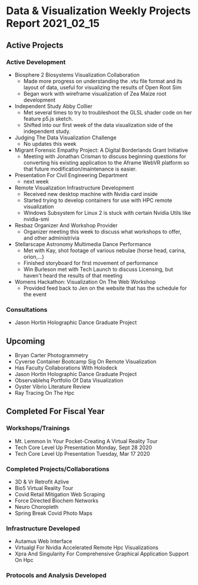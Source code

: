 # Data & Visualization Weekly Projects Report 2021_02_15

## Active Projects 


### Active Development 

* Biosphere 2 Biosystems Visualization Collaboration 
	 * Made more progress on understanding the .vtu file format and its layout of data, useful for visualizing the results of Open Root Sim
	 * Began work with wireframe visualization of Zea Maize root development
* Independent Study Abby Collier 
	 * Met several times to try to troubleshoot the GLSL shader code on her feature p5.js sketch.
	 * Shifted into our first week of the data visualization side of the independent study.
* Judging The Data Visualization Challenge 
	 * No updates this week
* Migrant Forensic Empathy Project: A Digital Borderlands Grant Initiative 
	 * Meeting with Jonathan Crisman to discuss beginning questions for converting his existing application to the Aframe WebVR platform so that future modification/maintenance is easier.
* Presentation For Civil Engineering Department 
	 * next week
* Remote Visualization Infrastructure Development 
	 * Received new desktop machine with Nvidia card inside
	 * Started trying to develop containers for use with HPC remote visualization
	 * Windows Subsystem for Linux 2 is stuck with certain Nvidia Utils like nvidia-smi
* Resbaz Organizer And Workshop Provider 
	 * Organizer meeting this week to discuss what workshops to offer, and other administrivia
* Stellarscape Astronomy Multimedia Dance Performance 
	 * Met with Kay, shot footage of various nebulae (horse head, carina, orion,...)
	 * Finished storyboard for first movement of performance
	 * Win Burleson met with Tech Launch to discuss Licensing, but haven't heard the results of that meeting
* Womens Hackathon: Visualization On The Web Workshop 
	 * Provided feed back to Jen on the website that has the schedule for the event


### Consultations 

* Jason Hortin Holographic Dance Graduate Project 

## Upcoming 

* Bryan Carter Photogrammetry 
* Cyverse Container Bootcamp Sig On Remote Visualization 
* Has Faculty Collaborations With Holodeck 
* Jason Hortin Holographic Dance Graduate Project 
* Observablehq Portfolio Of Data Visualization 
* Oyster Vibrio Literature Review 
* Ray Tracing On The Hpc 


## Completed For Fiscal Year 



### Workshops/Trainings 

* Mt. Lemmon In Your Pocket-Creating A Virtual Reality Tour 
* Tech Core Level Up Presentation Monday, Sept 28 2020 
* Tech Core Level Up Presentation Tuesday, Mar 17 2020 


### Completed Projects/Collaborations 

* 3D & Vr Retrofit Azlive 
* Bio5 Virtual Reality Tour 
* Covid Retail Mitigation Web Scraping 
* Force Directed Biochem Networks 
* Neuro Choropleth 
* Spring Break Covid Photo Maps 


### Infrastructure Developed 

* Autamus Web Interface 
* Virtualgl For Nvidia Accelerated Remote Hpc Visualizations 
* Xpra And Singularity For Comprehensive Graphical Application Support On Hpc 


### Protocols and Analysis Developed 

